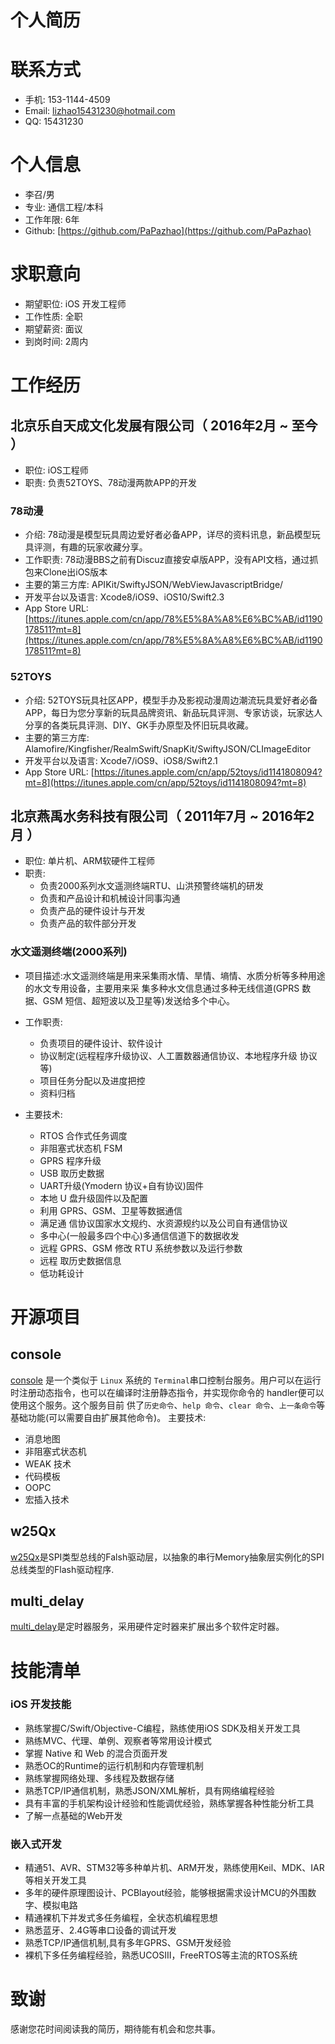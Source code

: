 # 个人简历


# 联系方式

- 手机: 153-1144-4509 
- Email: lizhao15431230@hotmail.com
- QQ: 15431230

# 个人信息

 - 李召/男
 - 专业: 通信工程/本科 
 - 工作年限: 6年
 - Github: [https://github.com/PaPazhao](https://github.com/PaPazhao)

# 求职意向
- 期望职位: iOS 开发工程师
- 工作性质: 全职
- 期望薪资: 面议
- 到岗时间: 2周内

# 工作经历

## 北京乐自天成文化发展有限公司（ 2016年2月 ~ 至今 ）
- 职位: iOS工程师
- 职责: 负责52TOYS、78动漫两款APP的开发

### 78动漫 

- 介绍: 78动漫是模型玩具周边爱好者必备APP，详尽的资料讯息，新品模型玩具评测，有趣的玩家收藏分享。
- 工作职责: 78动漫BBS之前有Discuz直接安卓版APP，没有API文档，通过抓包来Clone出iOS版本
- 主要的第三方库: APIKit/SwiftyJSON/WebViewJavascriptBridge/
- 开发平台以及语言: Xcode8/iOS9、iOS10/Swift2.3
- App Store URL: [https://itunes.apple.com/cn/app/78%E5%8A%A8%E6%BC%AB/id1190178511?mt=8](https://itunes.apple.com/cn/app/78%E5%8A%A8%E6%BC%AB/id1190178511?mt=8)

### 52TOYS 
- 介绍: 52TOYS玩具社区APP，模型手办及影视动漫周边潮流玩具爱好者必备APP，每日为您分享新的玩具品牌资讯、新品玩具评测、专家访谈，玩家达人分享的各类玩具评测、DIY、GK手办原型及怀旧玩具收藏。
- 主要的第三方库: Alamofire/Kingfisher/RealmSwift/SnapKit/SwiftyJSON/CLImageEditor
- 开发平台以及语言: Xcode7/iOS9、iOS8/Swift2.1
- App Store URL: [https://itunes.apple.com/cn/app/52toys/id1141808094?mt=8](https://itunes.apple.com/cn/app/52toys/id1141808094?mt=8) 


## 北京燕禹水务科技有限公司（ 2011年7月 ~ 2016年2月 ）
- 职位: 单片机、ARM软硬件工程师
- 职责: 
    - 负责2000系列水文遥测终端RTU、山洪预警终端机的研发
    - 负责和产品设计和机械设计同事沟通
    - 负责产品的硬件设计与开发
    - 负责产品的软件部分开发

### 水文遥测终端(2000系列) 

- 项目描述:水文遥测终端是用来采集雨水情、旱情、墒情、水质分析等多种用途的水文专用设备，主要用来采
集多种水文信息通过多种无线信道(GPRS 数据、GSM 短信、超短波以及卫星等)发送给多个中心。
- 工作职责: 
    - 负责项目的硬件设计、软件设计
    - 协议制定(远程程序升级协议、人工置数器通信协议、本地程序升级
协议等)
    - 项目任务分配以及进度把控
    - 资料归档
    
- 主要技术:
    - RTOS 合作式任务调度
    - 非阻塞式状态机 FSM
    - GPRS 程序升级
    - USB  取历史数据
    - UART升级(Ymodern 协议+自有协议)固件
    - 本地 U 盘升级固件以及配置
    - 利用 GPRS、GSM、卫星等数据通信
    - 满足通 信协议国家水文规约、水资源规约以及公司自有通信协议
    - 多中心(一般最多四个中心)多通信信道下的数据收发
    - 远程 GPRS、GSM 修改 RTU 系统参数以及运行参数
    - 远程 取历史数据信息
    - 低功耗设计


# 开源项目

console
--- 
[console](https://github.com/PaPazhao/console.git) 是一个类似于 `Linux` 系统的 `Terminal`串口控制台服务。用户可以在运行时注册动态指令，也可以在编译时注册静态指令，并实现你命令的 handler便可以使用这个服务。这个服务目前 供了`历史命令`、`help 命令`、`clear
命令`、`上一条命令`等基础功能(可以需要自由扩展其他命令)。
主要技术: 

- 消息地图
- 非阻塞式状态机
- WEAK 技术
- 代码模板
- OOPC
- 宏插入技术

w25Qx
----
[w25Qx](https://github.com/PaPazhao/w25Qx.git)是SPI类型总线的Falsh驱动层，以抽象的串行Memory抽象层实例化的SPI总线类型的Flash驱动程序.

multi_delay 
----
[multi_delay](https://github.com/PaPazhao/multi_delay.git)是定时器服务，采用硬件定时器来扩展出多个软件定时器。


# 技能清单

### iOS 开发技能

- 熟练掌握C/Swift/Objective-C编程，熟练使用iOS SDK及相关开发工具 
- 熟练MVC、代理、单例、观察者等常用设计模式
- 掌握 Native 和 Web 的混合页面开发
- 熟悉OC的Runtime的运行机制和内存管理机制
- 熟练掌握网络处理、多线程及数据存储
- 熟悉TCP/IP通信机制，熟悉JSON/XML解析，具有网络编程经验
- 具有丰富的手机架构设计经验和性能调优经验，熟练掌握各种性能分析工具
- 了解一点基础的Web开发


### 嵌入式开发

- 精通51、AVR、STM32等多种单片机、ARM开发，熟练使用Keil、MDK、IAR等相关开发工具 
- 多年的硬件原理图设计、PCBlayout经验，能够根据需求设计MCU的外围数字、模拟电路  
- 精通裸机下并发式多任务编程，全状态机编程思想
- 熟悉蓝牙、2.4G等串口设备的调试开发
- 熟悉TCP/IP通信机制,具有多年GPRS、GSM开发经验
- 裸机下多任务编程经验，熟悉UCOSIII，FreeRTOS等主流的RTOS系统


# 致谢
感谢您花时间阅读我的简历，期待能有机会和您共事。
